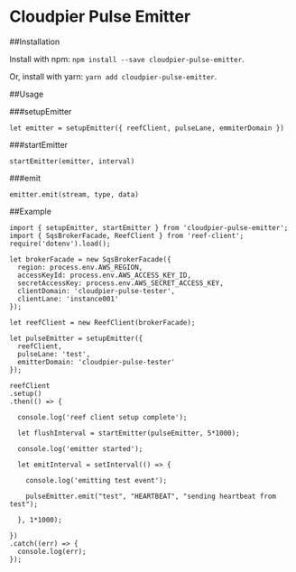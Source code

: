 Cloudpier Pulse Emitter
=====================================

##Installation

Install with npm: `npm install --save cloudpier-pulse-emitter`.

Or, install with yarn: `yarn add cloudpier-pulse-emitter`.

##Usage

###setupEmitter
```
let emitter = setupEmitter({ reefClient, pulseLane, emmiterDomain })
```

###startEmitter
```
startEmitter(emitter, interval)
```

###emit
```
emitter.emit(stream, type, data)
```

##Example
```
import { setupEmitter, startEmitter } from 'cloudpier-pulse-emitter';
import { SqsBrokerFacade, ReefClient } from 'reef-client';
require('dotenv').load();

let brokerFacade = new SqsBrokerFacade({
  region: process.env.AWS_REGION,
  accessKeyId: process.env.AWS_ACCESS_KEY_ID,
  secretAccessKey: process.env.AWS_SECRET_ACCESS_KEY,
  clientDomain: 'cloudpier-pulse-tester',
  clientLane: 'instance001'
});

let reefClient = new ReefClient(brokerFacade);

let pulseEmitter = setupEmitter({
  reefClient,
  pulseLane: 'test',
  emitterDomain: 'cloudpier-pulse-tester'
});

reefClient
.setup()
.then(() => {

  console.log('reef client setup complete');

  let flushInterval = startEmitter(pulseEmitter, 5*1000);

  console.log('emitter started');

  let emitInterval = setInterval(() => {

    console.log('emitting test event');

    pulseEmitter.emit("test", "HEARTBEAT", "sending heartbeat from test");

  }, 1*1000);

})
.catch((err) => {
  console.log(err);
});
```
